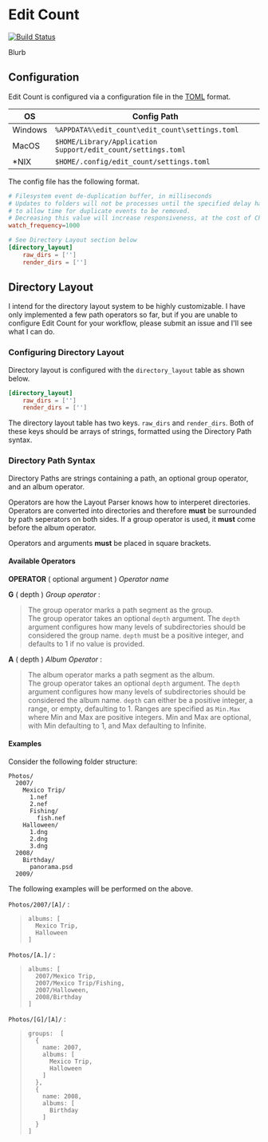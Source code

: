 # Edit Count

[![Build Status](https://travis-ci.com/eloc3147/edit_count.svg?branch=rust-port)](https://travis-ci.com/eloc3147/edit_count)

Blurb

## Configuration

Edit Count is configured via a configuration file in the [TOML](https://github.com/toml-lang/toml) format.

|      OS | Config Path                                                  |
| ------- | ------------------------------------------------------------ |
| Windows | `%APPDATA%\edit_count\edit_count\settings.toml`        |
| MacOS   | `$HOME/Library/Application Support/edit_count/settings.toml` |
| *NIX    | `$HOME/.config/edit_count/settings.toml`                     |

The config file has the following format.

```TOML
# Filesystem event de-duplication buffer, in milliseconds
# Updates to folders will not be processes until the specified delay has passed
# to allow time for duplicate events to be removed.
# Decreasing this value will increase responsiveness, at the cost of CPU usage
watch_frequency=1000

# See Directory Layout section below
[directory_layout]
    raw_dirs = ['']
    render_dirs = ['']
```

## Directory Layout

I intend for the directory layout system to be highly customizable.
I have only implemented a few path operators so far, but if you are unable to configure Edit Count for your workflow, please submit an issue and I'll see what I can do.

### Configuring Directory Layout

Directory layout is configured with the `directory_layout` table as shown below.

```TOML
[directory_layout]
    raw_dirs = ['']
    render_dirs = ['']
```

The directory layout table has two keys. `raw_dirs` and `render_dirs`.
Both of these keys should be arrays of strings, formatted using the Directory Path syntax.

### Directory Path Syntax

Directory Paths are strings containing a path, an optional group operator, and an album operator.

Operators are how the Layout Parser knows how to interperet directories.
Operators are converted into directories and therefore **must** be surrounded by path seperators on both sides.
If a group operator is used, it **must** come before the album operator.

Operators and arguments **must** be placed in square brackets.

#### Available Operators

**OPERATOR** ( optional argument ) *Operator name*

**G** ( depth ) *Group operator* :
> The group operator marks a path segment as the group.  
> The group operator takes an optional `depth` argument.
> The `depth` argument configures how many levels of subdirectories should be considered the group name.
> `depth` must be a positive integer, and defaults to 1 if no value is provided.

**A** ( depth ) *Album Operator* :
> The album operator marks a path segment as the album.  
> The group operator takes an optional `depth` argument.
> The `depth` argument configures how many levels of subdirectories should be considered the album name.
> `depth` can either be a positive integer, a range, or empty, defaulting to 1.
> Ranges are specified as `Min.Max` where Min and Max are positive integers.
> Min and Max are optional, with Min defaulting to 1, and Max defaulting to Infinite.

#### Examples

Consider the following folder structure:

```
Photos/
  2007/
    Mexico Trip/
      1.nef
      2.nef
      Fishing/
        fish.nef
    Halloween/
      1.dng
      2.dng
      3.dng
  2008/
    Birthday/
      panorama.psd
  2009/
```

The following examples will be performed on the above.

`Photos/2007/[A]/` :
> ```
> albums: [
>   Mexico Trip,
>   Halloween
> ]
> ```

`Photos/[A.]/` :
> ```
> albums: [
>   2007/Mexico Trip,
>   2007/Mexico Trip/Fishing,
>   2007/Halloween,
>   2008/Birthday
> ]
> ```

`Photos/[G]/[A]/` :
> ```
> groups:  [
>   {
>     name: 2007,
>     albums: [
>       Mexico Trip,
>       Halloween
>     ]
>   },
>   {
>     name: 2008,
>     albums: [
>       Birthday
>     ]
>   }
> ]
> ```
